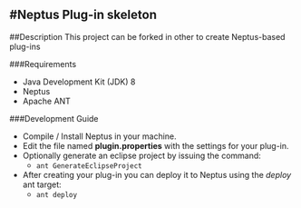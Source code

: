 ﻿#Neptus Plug-in skeleton
----
##Description
This project can be forked in other to create Neptus-based plug-ins

###Requirements
* Java Development Kit (JDK) 8
* Neptus
* Apache ANT  

###Development Guide
* Compile / Install Neptus in your machine.
* Edit the file named **plugin.properties** with the settings for your plug-in.
* Optionally generate an eclipse project by issuing the command:
   * `ant GenerateEclipseProject`
* After creating your plug-in you can deploy it to Neptus using the *deploy* ant target:
   * `ant deploy`

